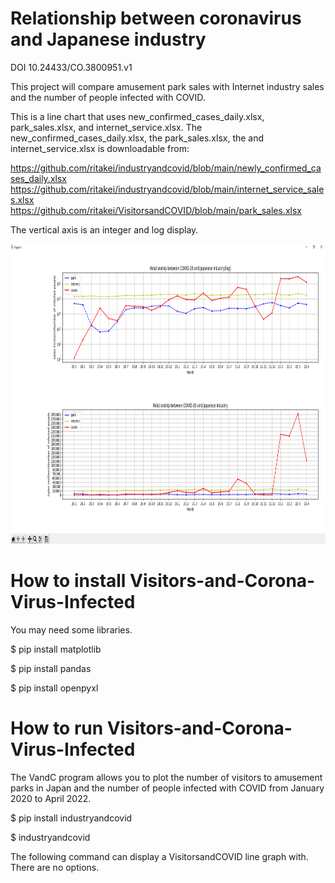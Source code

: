 # Relationship between coronavirus and Japanese industry
DOI 10.24433/CO.3800951.v1

This project will compare amusement park sales with Internet industry sales and the number of people infected with COVID.

This is a line chart that uses new_confirmed_cases_daily.xlsx, park_sales.xlsx, and internet_service.xlsx.
The new_confirmed_cases_daily.xlsx, the park_sales.xlsx, the and internet_service.xlsx is downloadable from:

https://github.com/ritakei/industryandcovid/blob/main/newly_confirmed_cases_daily.xlsx
https://github.com/ritakei/industryandcovid/blob/main/internet_service_sales.xlsx
https://github.com/ritakei/VisitorsandCOVID/blob/main/park_sales.xlsx

The vertical axis is an integer and log display.

<img src='https://github.com/ritakei/industryandcovid/blob/main/industryandcovid.png?raw=true' width=640 height=480>

# How to install Visitors-and-Corona-Virus-Infected
You may need some libraries.

$ pip install matplotlib

$ pip install pandas

$ pip install openpyxl

# How to run Visitors-and-Corona-Virus-Infected
The VandC program allows you to plot the number of visitors to amusement parks in Japan and the number of people infected with COVID from January 2020 to April 2022.

$ pip install industryandcovid

$ industryandcovid

The following command can display a VisitorsandCOVID line graph with.
There are no options.
